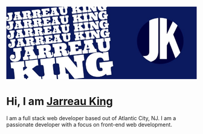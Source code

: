 ![JKing Banner](https://github.com/JarreauKing/JarreauKing/blob/main/jk%20banner.jpg)

# Hi, I am [Jarreau King](https://jarreauking.com/)
 I am a full stack web developer based out of Atlantic City, NJ. I am a passionate developer with a focus on front-end web development. 

